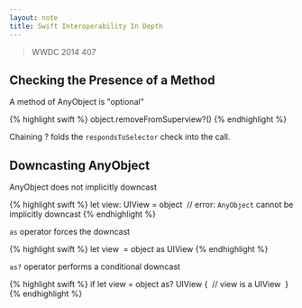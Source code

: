 ```yaml
---
layout: note
title: Swift Interoperability In Depth
---
```


> WWDC 2014 407

## Checking the Presence of a Method

A method of AnyObject is "optional"

{% highlight swift %}
object.removeFromSuperview?()
{% endhighlight %}

Chaining ? folds the `respondsToSelector` check into the call.

## Downcasting AnyObject

AnyObject does not implicitly downcast 

{% highlight swift %}
let view: UIView = object  
// error: `AnyObject` cannot be implicitly downcast
{% endhighlight %}

`as` operator forces the downcast 

{% highlight swift %}
let view  = object as UIView
{% endhighlight %}

`as?` operator performs a conditional downcast 

{% highlight swift %}
if let view = object as? UIView { 
    // view is a UIView 
}
{% endhighlight %}
